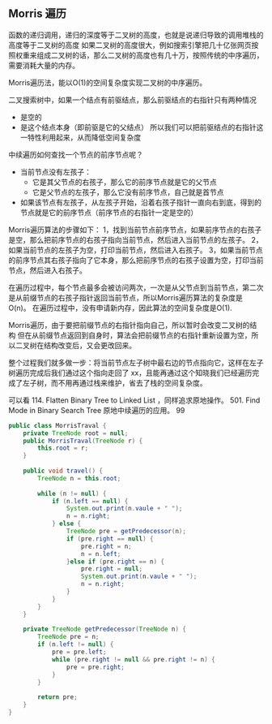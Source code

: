 ## Morris 遍历
函数的递归调用，递归的深度等于二叉树的高度，也就是说递归导致的调用堆栈的高度等于二叉树的高度
如果二叉树的高度很大，例如搜索引擎把几十亿张网页按照权重来组成二叉树的话，那么二叉树的高度也有几十万，按照传统的中序遍历，需要消耗大量的内存。

Morris遍历法，能以O(1)的空间复杂度实现二叉树的中序遍历。


二叉搜索树中，如果一个结点有前驱结点，那么前驱结点的右指针只有两种情况
- 是空的
- 是这个结点本身（即前驱是它的父结点）
所以我们可以把前驱结点的右指针这一特性利用起来，从而降低空间复杂度

中续遍历如何查找一个节点的前序节点呢？
- 当前节点没有左孩子： 
    - 它是其父节点的右孩子，那么它的前序节点就是它的父节点
    - 它是父节点的左孩子，那么它没有前序节点，自己就是首节点
- 如果该节点有左孩子，从左孩子开始，沿着右孩子指针一直向右到底，得到的节点就是它的前序节点（前序节点的右指针一定是空的）

Morris遍历算法的步骤如下：
1，找到当前节点前序节点，如果前序节点的右孩子是空，那么把前序节点的右孩子指向当前节点，然后进入当前节点的左孩子。
2，如果当前节点的左孩子为空，打印当前节点，然后进入右孩子。
3，如果当前节点的前序节点其右孩子指向了它本身，那么把前序节点的右孩子设置为空，打印当前节点，然后进入右孩子。

在遍历过程中，每个节点最多会被访问两次，一次是从父节点到当前节点，第二次是从前缀节点的右孩子指针返回当前节点，所以Morris遍历算法的复杂度是O(n)。
在遍历过程中，没有申请新内存，因此算法的空间复杂度是O(1).

Morris遍历，由于要把前缀节点的右指针指向自己，所以暂时会改变二叉树的结构
但在从前缀节点返回到自身时，算法会把前缀节点的右指针重新设置为空，所以二叉树在结构改变后，又会更改回来。

整个过程我们就多做一步：将当前节点左子树中最右边的节点指向它，这样在左子树遍历完成后我们通过这个指向走回了 xx，且能再通过这个知晓我们已经遍历完成了左子树，而不用再通过栈来维护，省去了栈的空间复杂度。


可以看 114. Flatten Binary Tree to Linked List ，同样追求原地操作。
501. Find Mode in Binary Search Tree 原地中续遍历的应用。
99


```java
public class MorrisTraval {
    private TreeNode root = null;
    public MorrisTraval(TreeNode r) {
        this.root = r;
    }
    
    public void travel() {
        TreeNode n = this.root;
        
        while (n != null) {
            if (n.left == null) {
                System.out.print(n.vaule + " ");
                n = n.right;
            } else {
                TreeNode pre = getPredecessor(n);
                if (pre.right == null) {
                    pre.right = n;
                    n = n.left;
                }else if (pre.right == n) {
                    pre.right = null;
                    System.out.print(n.vaule + " ");
                    n = n.right;
                }
            }
        }
    }
    
    private TreeNode getPredecessor(TreeNode n) {
        TreeNode pre = n;
        if (n.left != null) {
            pre = pre.left;
            while (pre.right != null && pre.right != n) {
                pre = pre.right;
            }
        }
        
        return pre;
    }   
}
```

